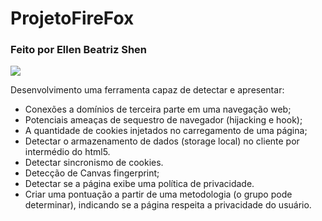 # ProjetoFireFox

### Feito por Ellen Beatriz Shen

![](src/img/print.png)

Desenvolvimento uma ferramenta capaz de detectar e apresentar:
- Conexões a domínios de terceira parte em uma navegação web;
- Potenciais ameaças de sequestro de navegador (hijacking e hook);
- A quantidade de cookies injetados no carregamento de uma página;
- Detectar o armazenamento de dados (storage local) no cliente por intermédio do html5.
- Detectar sincronismo de cookies.
- Detecção de Canvas fingerprint;
- Detectar se a página exibe uma política de privacidade.
- Criar uma pontuação a partir de uma metodologia (o grupo pode determinar), indicando se a página respeita a privacidade do usuário.
